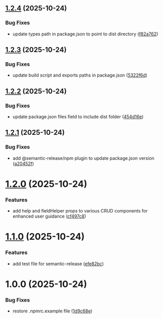 ## [1.2.4](https://github.com/kingteza/crud-component/compare/v1.2.3...v1.2.4) (2025-10-24)


### Bug Fixes

* update types path in package.json to point to dist directory ([f82a762](https://github.com/kingteza/crud-component/commit/f82a76283bc5df564b2baf4131ecb082b29e49b0))

## [1.2.3](https://github.com/kingteza/crud-component/compare/v1.2.2...v1.2.3) (2025-10-24)


### Bug Fixes

* update build script and exports paths in package.json ([5322f6d](https://github.com/kingteza/crud-component/commit/5322f6d7013e7ae7ee97caf0d08b67ddde04a6c3))

## [1.2.2](https://github.com/kingteza/crud-component/compare/v1.2.1...v1.2.2) (2025-10-24)


### Bug Fixes

* update package.json files field to include dist folder ([454d16e](https://github.com/kingteza/crud-component/commit/454d16e4c90d34d66160b387480e026b68c96cbb))

## [1.2.1](https://github.com/kingteza/crud-component/compare/v1.2.0...v1.2.1) (2025-10-24)


### Bug Fixes

* add @semantic-release/npm plugin to update package.json version ([a20452f](https://github.com/kingteza/crud-component/commit/a20452fa5f783440c49e2a077558b974b1de8a70))

# [1.2.0](https://github.com/kingteza/crud-component/compare/v1.1.0...v1.2.0) (2025-10-24)


### Features

* add help and fieldHelper props to various CRUD components for enhanced user guidance ([cf497c8](https://github.com/kingteza/crud-component/commit/cf497c8d14220598443f515a4192a578c818bda2))

# [1.1.0](https://github.com/kingteza/crud-component/compare/v1.0.66...v1.1.0) (2025-10-24)


### Features

* add test file for semantic-release ([efe82bc](https://github.com/kingteza/crud-component/commit/efe82bc653656cdadca92cf13d09330dfad78938))

# 1.0.0 (2025-10-24)


### Bug Fixes

* restore .npmrc.example file ([1d9c68e](https://github.com/kingteza/crud-component/commit/1d9c68ef6a53993eb420079161670fe16801abff))
